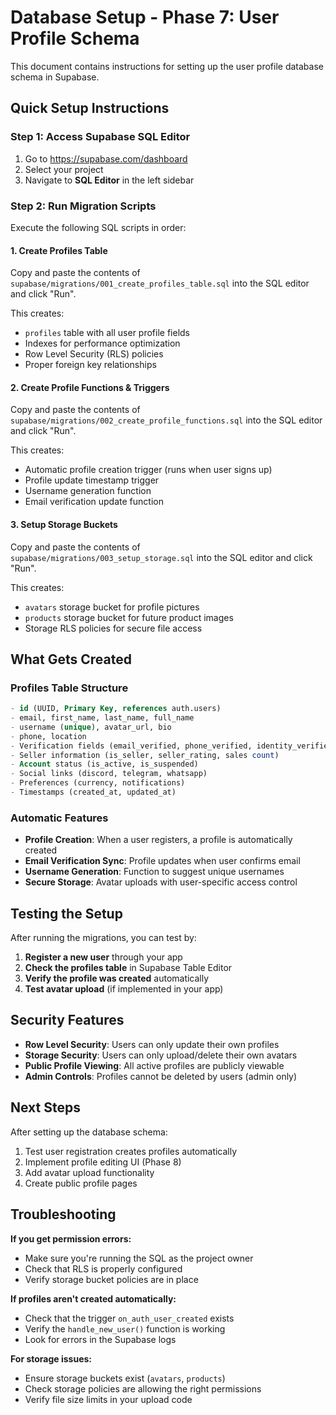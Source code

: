 # Database Setup - Phase 7: User Profile Schema

This document contains instructions for setting up the user profile database schema in Supabase.

## Quick Setup Instructions

### Step 1: Access Supabase SQL Editor
1. Go to https://supabase.com/dashboard
2. Select your project
3. Navigate to **SQL Editor** in the left sidebar

### Step 2: Run Migration Scripts

Execute the following SQL scripts in order:

#### 1. Create Profiles Table
Copy and paste the contents of `supabase/migrations/001_create_profiles_table.sql` into the SQL editor and click "Run".

This creates:
- `profiles` table with all user profile fields
- Indexes for performance optimization
- Row Level Security (RLS) policies
- Proper foreign key relationships

#### 2. Create Profile Functions & Triggers
Copy and paste the contents of `supabase/migrations/002_create_profile_functions.sql` into the SQL editor and click "Run".

This creates:
- Automatic profile creation trigger (runs when user signs up)
- Profile update timestamp trigger
- Username generation function
- Email verification update function

#### 3. Setup Storage Buckets
Copy and paste the contents of `supabase/migrations/003_setup_storage.sql` into the SQL editor and click "Run".

This creates:
- `avatars` storage bucket for profile pictures
- `products` storage bucket for future product images
- Storage RLS policies for secure file access

## What Gets Created

### Profiles Table Structure
```sql
- id (UUID, Primary Key, references auth.users)
- email, first_name, last_name, full_name
- username (unique), avatar_url, bio
- phone, location
- Verification fields (email_verified, phone_verified, identity_verified)
- Seller information (is_seller, seller_rating, sales count)
- Account status (is_active, is_suspended)
- Social links (discord, telegram, whatsapp)
- Preferences (currency, notifications)
- Timestamps (created_at, updated_at)
```

### Automatic Features
- **Profile Creation**: When a user registers, a profile is automatically created
- **Email Verification Sync**: Profile updates when user confirms email
- **Username Generation**: Function to suggest unique usernames
- **Secure Storage**: Avatar uploads with user-specific access control

## Testing the Setup

After running the migrations, you can test by:

1. **Register a new user** through your app
2. **Check the profiles table** in Supabase Table Editor
3. **Verify the profile was created** automatically
4. **Test avatar upload** (if implemented in your app)

## Security Features

- **Row Level Security**: Users can only update their own profiles
- **Storage Security**: Users can only upload/delete their own avatars
- **Public Profile Viewing**: All active profiles are publicly viewable
- **Admin Controls**: Profiles cannot be deleted by users (admin only)

## Next Steps

After setting up the database schema:
1. Test user registration creates profiles automatically
2. Implement profile editing UI (Phase 8)
3. Add avatar upload functionality
4. Create public profile pages

## Troubleshooting

**If you get permission errors:**
- Make sure you're running the SQL as the project owner
- Check that RLS is properly configured
- Verify storage bucket policies are in place

**If profiles aren't created automatically:**
- Check that the trigger `on_auth_user_created` exists
- Verify the `handle_new_user()` function is working
- Look for errors in the Supabase logs

**For storage issues:**
- Ensure storage buckets exist (`avatars`, `products`)
- Check storage policies are allowing the right permissions
- Verify file size limits in your upload code